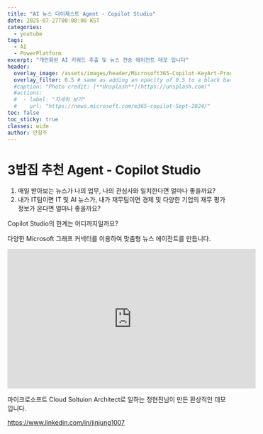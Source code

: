 ```yaml
---
title: "AI 뉴스 다이제스트 Agent - Copilot Studio"
date: 2025-07-27T00:00:00 KST
categories:
  - youtube
tags:
  - AI
  - PowerPlatform
excerpt: "개인화된 AI 키워드 추출 및 뉴스 전송 에이전트 데모 입니다"
header:
  overlay_image: /assets/images/header/Microsoft365-Copilot-KeyArt-Productivity-6K-01.png
  overlay_filter: 0.5 # same as adding an opacity of 0.5 to a black background
  #caption: "Photo credit: [**Unsplash**](https://unsplash.com)"
  #actions:
  #  - label: "자세히 보기"
  #    url: "https://news.microsoft.com/m365-copilot-Sept-2024/"
toc: false
toc_sticky: true
classes: wide
author: 안창주
---
```


# 3밥집 추천 Agent - Copilot Studio

1) 매일 받아보는 뉴스가 나의 업무, 나의 관심사와 일치한다면 얼마나 좋을까요?
2) 내가 IT팀이면 IT 및 AI 뉴스가, 내가 재무팀이면 경제 및 다양한 기업의 재무 평가 정보가 온다면 얼마나 좋을까요?

Copilot Studio의 한계는 어디까지일까요?

다양한 Microsoft 그래프 커넥터를 이용하여 맞춤형 뉴스 에이전트를 만듭니다.

<iframe width="560" height="315" src="https://www.youtube.com/embed/T5AQsowb4nc?si=Gbww1up9vPxLAHh2" title="YouTube video player" frameborder="0" allow="accelerometer; autoplay; clipboard-write; encrypted-media; gyroscope; picture-in-picture; web-share" referrerpolicy="strict-origin-when-cross-origin" allowfullscreen></iframe>

마이크로소프트 Cloud Soltuion Architect로 일하는 정현진님이 만든 환상적인 데모입니다. 

https://www.linkedin.com/in/jinjung1007